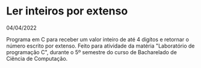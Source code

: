 # Ler inteiros por extenso
04/04/2022

Programa em C para receber um valor inteiro de até 4 digítos e retornar o número escrito por extenso. 
Feito para atividade da matéria "Laboratório de programação C", durante o 5º semestre do curso de Bacharelado de Ciência de Computação.
